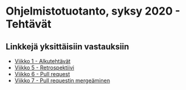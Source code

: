 # Ohjelmistotuotanto, syksy 2020 - Tehtävät

## Linkkejä yksittäisiin vastauksiin

- [Viikko 1 - Alkutehtävät](https://github.com/teemuoksanen/ohtu-2020-viikko1/)
- [Viikko 5 - Retrospektiivi](https://github.com/teemuoksanen/ohtu-2020-tehtavat/blob/main/retro.md)
- [Viikko 6 - Pull request](https://github.com/teemuoksanen/ohtu-2020-tehtavat/blob/main/PULL.md)
- [Viikko 7 - Pull requestin mergeäminen](https://github.com/teemuoksanen/ohtu-2020-tehtavat/blob/main/MERGE.md)

